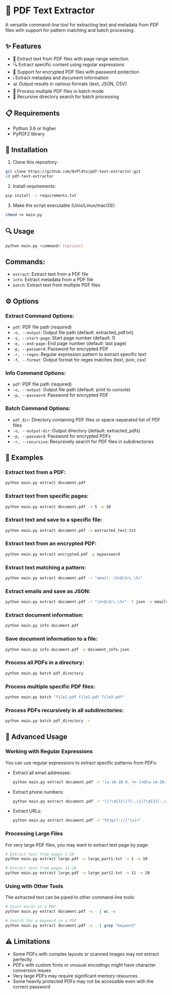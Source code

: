 # 📄 PDF Text Extractor

A versatile command-line tool for extracting text and metadata from PDF files with support for pattern matching and batch processing.

## ✨ Features

- 📃 Extract text from PDF files with page range selection
- 🔍 Extract specific content using regular expressions
- 🔐 Support for encrypted PDF files with password protection
- ℹ️ Extract metadata and document information
- 📊 Output results in various formats (text, JSON, CSV)
- 🔄 Process multiple PDF files in batch mode
- 📁 Recursive directory search for batch processing

## 📋 Requirements

- Python 3.6 or higher
- PyPDF2 library

## 🚀 Installation

1. Clone this repository:
```bash
git clone https://github.com/0xPl4tu/pdf-text-extractor.git
cd pdf-text-extractor
```

2. Install requirements:
```bash
pip install -r requirements.txt
```

3. Make the script executable (Unix/Linux/macOS):
```bash
chmod +x main.py
```

## 🔍 Usage

```bash
python main.py <command> [options]
```

## Commands:

- `extract`: Extract text from a PDF file
- `info`: Extract metadata from a PDF file
- `batch`: Extract text from multiple PDF files

## ⚙️ Options

### Extract Command Options:
- `pdf`: PDF file path (required)
- `-o, --output`: Output file path (default: extracted_pdf.txt)
- `-s, --start-page`: Start page number (default: 1)
- `-e, --end-page`: End page number (default: last page)
- `-p, --password`: Password for encrypted PDF
- `-r, --regex`: Regular expression pattern to extract specific text
- `-f, --format`: Output format for regex matches (text, json, csv)

### Info Command Options:
- `pdf`: PDF file path (required)
- `-o, --output`: Output file path (default: print to console)
- `-p, --password`: Password for encrypted PDF

### Batch Command Options:
- `pdf_dir`: Directory containing PDF files or space-separated list of PDF files
- `-o, --output-dir`: Output directory (default: extracted_pdfs)
- `-p, --password`: Password for encrypted PDFs
- `-r, --recursive`: Recursively search for PDF files in subdirectories

## 📝 Examples

### Extract text from a PDF:
```bash
python main.py extract document.pdf
```

### Extract text from specific pages:
```bash
python main.py extract document.pdf -s 5 -e 10
```

### Extract text and save to a specific file:
```bash
python main.py extract document.pdf -o extracted_text.txt
```

### Extract text from an encrypted PDF:
```bash
python main.py extract encrypted.pdf -p mypassword
```

### Extract text matching a pattern:
```bash
python main.py extract document.pdf -r "email: \S+@\S+\.\S+"
```

### Extract emails and save as JSON:
```bash
python main.py extract document.pdf -r "\S+@\S+\.\S+" -f json -o emails.json
```

### Extract document information:
```bash
python main.py info document.pdf
```

### Save document information to a file:
```bash
python main.py info document.pdf -o document_info.json
```

### Process all PDFs in a directory:
```bash
python main.py batch pdf_directory
```

### Process multiple specific PDF files:
```bash
python main.py batch "file1.pdf file2.pdf file3.pdf"
```

### Process PDFs recursively in all subdirectories:
```bash
python main.py batch pdf_directory -r
```

## 🧩 Advanced Usage

### Working with Regular Expressions

You can use regular expressions to extract specific patterns from PDFs:

- Extract all email addresses:
  ```bash
  python main.py extract document.pdf -r "[a-zA-Z0-9._%+-]+@[a-zA-Z0-9.-]+\.[a-zA-Z]{2,}"
  ```
  
- Extract phone numbers:
  ```bash
  python main.py extract document.pdf -r "\(?\d{3}\)?[-.\s]?\d{3}[-.\s]?\d{4}"
  ```

- Extract URLs:
  ```bash
  python main.py extract document.pdf -r "https?://[^\s]+"
  ```
  
### Processing Large Files

For very large PDF files, you may want to extract text page by page:
```bash
# Extract text from pages 1-10
python main.py extract large.pdf -o large_part1.txt -s 1 -e 10
```
```bash
# Extract text from pages 11-20
python main.py extract large.pdf -o large_part2.txt -s 11 -e 20
```

### Using with Other Tools

The extracted text can be piped to other command-line tools:

```bash
# Count words in a PDF
python main.py extract document.pdf -o - | wc -w
```
```bash
# Search for a keyword in a PDF
python main.py extract document.pdf -o - | grep "keyword"
```

## ⚠️ Limitations

- Some PDFs with complex layouts or scanned images may not extract perfectly
- PDFs with custom fonts or unusual encodings might have character conversion issues
- Very large PDFs may require significant memory resources
- Some heavily protected PDFs may not be accessible even with the correct password